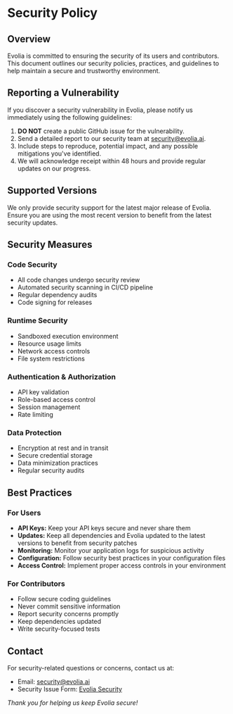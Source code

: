 # Security Policy

## Overview

Evolia is committed to ensuring the security of its users and contributors. This document outlines our security policies, practices, and guidelines to help maintain a secure and trustworthy environment.

## Reporting a Vulnerability

If you discover a security vulnerability in Evolia, please notify us immediately using the following guidelines:

1. **DO NOT** create a public GitHub issue for the vulnerability.
2. Send a detailed report to our security team at [security@evolia.ai](mailto:security@evolia.ai).
3. Include steps to reproduce, potential impact, and any possible mitigations you've identified.
4. We will acknowledge receipt within 48 hours and provide regular updates on our progress.

## Supported Versions

We only provide security support for the latest major release of Evolia. Ensure you are using the most recent version to benefit from the latest security updates.

## Security Measures

### Code Security

- All code changes undergo security review
- Automated security scanning in CI/CD pipeline
- Regular dependency audits
- Code signing for releases

### Runtime Security

- Sandboxed execution environment
- Resource usage limits
- Network access controls
- File system restrictions

### Authentication & Authorization

- API key validation
- Role-based access control
- Session management
- Rate limiting

### Data Protection

- Encryption at rest and in transit
- Secure credential storage
- Data minimization practices
- Regular security audits

## Best Practices

### For Users

- **API Keys:** Keep your API keys secure and never share them
- **Updates:** Keep all dependencies and Evolia updated to the latest versions to benefit from security patches
- **Monitoring:** Monitor your application logs for suspicious activity
- **Configuration:** Follow security best practices in your configuration files
- **Access Control:** Implement proper access controls in your environment

### For Contributors

- Follow secure coding guidelines
- Never commit sensitive information
- Report security concerns promptly
- Keep dependencies updated
- Write security-focused tests

## Contact

For security-related questions or concerns, contact us at:

- Email: [security@evolia.ai](mailto:security@evolia.ai)
- Security Issue Form: [Evolia Security](https://evolia.ai/security)

*Thank you for helping us keep Evolia secure!*
